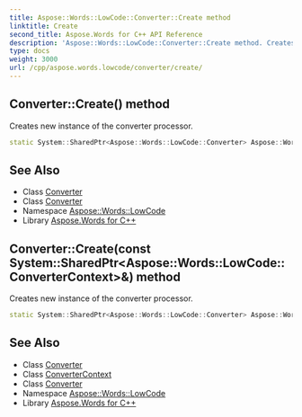 ```yaml
---
title: Aspose::Words::LowCode::Converter::Create method
linktitle: Create
second_title: Aspose.Words for C++ API Reference
description: 'Aspose::Words::LowCode::Converter::Create method. Creates new instance of the converter processor in C++.'
type: docs
weight: 3000
url: /cpp/aspose.words.lowcode/converter/create/
---
```

## Converter::Create() method


Creates new instance of the converter processor.

```cpp
static System::SharedPtr<Aspose::Words::LowCode::Converter> Aspose::Words::LowCode::Converter::Create()
```

## See Also

* Class [Converter](../)
* Class [Converter](../)
* Namespace [Aspose::Words::LowCode](../../)
* Library [Aspose.Words for C++](../../../)
## Converter::Create(const System::SharedPtr\<Aspose::Words::LowCode::ConverterContext\>\&) method


Creates new instance of the converter processor.

```cpp
static System::SharedPtr<Aspose::Words::LowCode::Converter> Aspose::Words::LowCode::Converter::Create(const System::SharedPtr<Aspose::Words::LowCode::ConverterContext> &context)
```

## See Also

* Class [Converter](../)
* Class [ConverterContext](../../convertercontext/)
* Class [Converter](../)
* Namespace [Aspose::Words::LowCode](../../)
* Library [Aspose.Words for C++](../../../)
